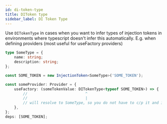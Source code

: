 ```yaml
---
id: di-token-type
title: DIToken type
sidebar_label: DI Token Type
---
```


Use `DITokenType` in cases when you want to infer types of injection tokens in environments where typescript doesn't infer this automatically. E.g. when defining providers (most useful for useFactory providers)

```typescript
type SomeType = {
	name: string;
	description: string;
};

const SOME_TOKEN = new InjectionToken<SomeType>('SOME_TOKEN');

const someProvider: Provider = {
	useFactory: (someTokenValue: DITokenType<typeof SOME_TOKEN>) => {
		//                          ^
		//                          |
		// will resolve to SomeType, so you do not have to c/p it and it will be less prone to errors if type of value provided under SOME_TOKEN changes
	},
};
deps: [SOME_TOKEN];
```
